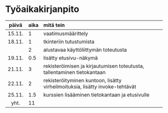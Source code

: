 # Työaikakirjanpito

| päivä | aika | mitä tein |
| :----:|:-----| :-----|
| 15.11. | 1   | vaatimusmäärittely |
| 18.11. | 1   | tkinteriin tutustumista |
| | 2   | alustavaa käyttöliittymän toteutusta |
| 19.11. | 0.5 | lisätty etusivu-näkymä |
| 21.11. | 3   | rekisteröimisen ja kirjautumisen toteutusta, tallentaminen tietokantaan |
| 22.11. | 2   | rekisteröityminen kuntoon, lisätty virheilmoituksia, lisätty invoke-tehtävät |
| 25.11. | 1.5 | kurssien lisääminen tietokantaan ja etusivulle |
| yht.  | 11  | |


